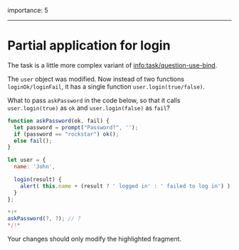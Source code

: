 importance: 5

---

# Partial application for login

The task is a little more complex variant of <info:task/question-use-bind>. 

The `user` object was modified. Now instead of two functions `loginOk/loginFail`, it has a single function `user.login(true/false)`.

What to pass `askPassword` in the code below, so that it calls `user.login(true)` as `ok` and `user.login(false)` as `fail`?

```js
function askPassword(ok, fail) {
  let password = prompt("Password?", '');
  if (password == "rockstar") ok();
  else fail();
}

let user = {
  name: 'John',

  login(result) {
    alert( this.name + (result ? ' logged in' : ' failed to log in') );
  }
};

*!*
askPassword(?, ?); // ?
*/!*
```

Your changes should only modify the highlighted fragment.


